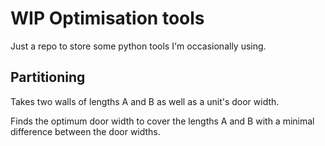 # WIP Optimisation tools

Just a repo to store some python tools I'm occasionally using.

## Partitioning

Takes two walls of lengths A and B as well as a unit's door width. 

Finds the optimum door width to cover the lengths A and B
with a minimal difference between the door widths.
